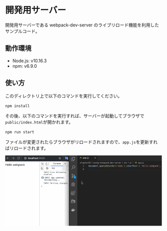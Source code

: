 # 開発用サーバー

開発用サーバーである webpack-dev-server のライブリロード機能を利用したサンプルコード。

## 動作環境

- Node.js: v10.16.3
- npm: v6.9.0

## 使い方

このディレクトリ上で以下のコマンドを実行してください。

```
npm install
```

その後、以下のコマンドを実行すれば、サーバーが起動してブラウザで`public/index.html`が開かれます。

```
npm run start
```

ファイルが変更されたらブラウザがリロードされますので、`app.js`を更新すればリロードされます。

<img src="./media/webpack-dev-server.gif">
